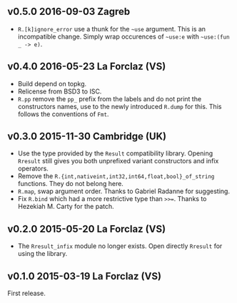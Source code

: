 
v0.5.0 2016-09-03 Zagreb
------------------------

* `R.[k]ignore_error` use a thunk for the `~use` argument.  This is an
   incompatible change. Simply wrap occurences of `~use:e` with
   `~use:(fun _ -> e)`.

v0.4.0 2016-05-23 La Forclaz (VS)
---------------------------------

* Build depend on topkg.
* Relicense from BSD3 to ISC.
* `R.pp` remove the `pp_` prefix from the labels and do not print the
   constructors names, use to the newly introduced `R.dump` for this.
   This follows the conventions of `Fmt`.

v0.3.0 2015-11-30 Cambridge (UK)
--------------------------------

* Use the type provided by the `Result` compatibility library. Opening
  `Rresult` still gives you both unprefixed variant constructors and infix
  operators.
* Remove the `R.{int,nativeint,int32,int64,float,bool}_of_string` functions.
  They do not belong here.
* `R.map`, swap argument order. Thanks to Gabriel Radanne for suggesting.
* Fix `R.bind` which had a more restrictive type than `>>=`. Thanks to
  Hezekiah M. Carty for the patch.


v0.2.0 2015-05-20 La Forclaz (VS)
---------------------------------

* The `Rresult_infix` module no longer exists. Open directly `Rresult`
  for using the library.


v0.1.0 2015-03-19 La Forclaz (VS)
---------------------------------

First release.
